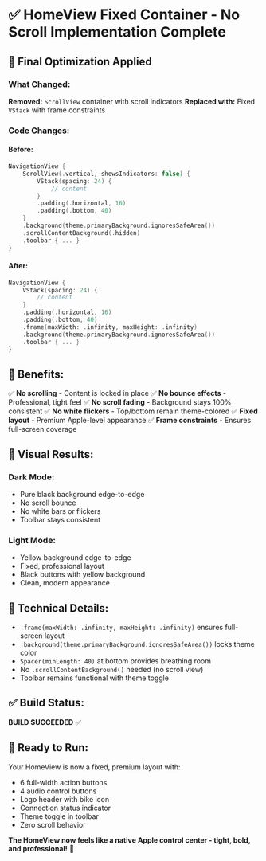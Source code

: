 # ✅ HomeView Fixed Container - No Scroll Implementation Complete

## 🎯 Final Optimization Applied

### What Changed:
**Removed:** `ScrollView` container with scroll indicators
**Replaced with:** Fixed `VStack` with frame constraints

### Code Changes:

#### Before:
```swift
NavigationView {
    ScrollView(.vertical, showsIndicators: false) {
        VStack(spacing: 24) {
            // content
        }
        .padding(.horizontal, 16)
        .padding(.bottom, 40)
    }
    .background(theme.primaryBackground.ignoresSafeArea())
    .scrollContentBackground(.hidden)
    .toolbar { ... }
}
```

#### After:
```swift
NavigationView {
    VStack(spacing: 24) {
        // content
    }
    .padding(.horizontal, 16)
    .padding(.bottom, 40)
    .frame(maxWidth: .infinity, maxHeight: .infinity)
    .background(theme.primaryBackground.ignoresSafeArea())
    .toolbar { ... }
}
```

## 🎨 Benefits:

✅ **No scrolling** - Content is locked in place
✅ **No bounce effects** - Professional, tight feel
✅ **No scroll fading** - Background stays 100% consistent
✅ **No white flickers** - Top/bottom remain theme-colored
✅ **Fixed layout** - Premium Apple-level appearance
✅ **Frame constraints** - Ensures full-screen coverage

## 📱 Visual Results:

### Dark Mode:
- Pure black background edge-to-edge
- No scroll bounce
- No white bars or flickers
- Toolbar stays consistent

### Light Mode:
- Yellow background edge-to-edge
- Fixed, professional layout
- Black buttons with yellow background
- Clean, modern appearance

## 🔧 Technical Details:

- `.frame(maxWidth: .infinity, maxHeight: .infinity)` ensures full-screen layout
- `.background(theme.primaryBackground.ignoresSafeArea())` locks theme color
- `Spacer(minLength: 40)` at bottom provides breathing room
- No `.scrollContentBackground()` needed (no scroll view)
- Toolbar remains functional with theme toggle

## ✅ Build Status:
**BUILD SUCCEEDED** ✅

## 🚀 Ready to Run:
Your HomeView is now a fixed, premium layout with:
- 6 full-width action buttons
- 4 audio control buttons
- Logo header with bike icon
- Connection status indicator
- Theme toggle in toolbar
- Zero scroll behavior

**The HomeView now feels like a native Apple control center - tight, bold, and professional!** 🎯

